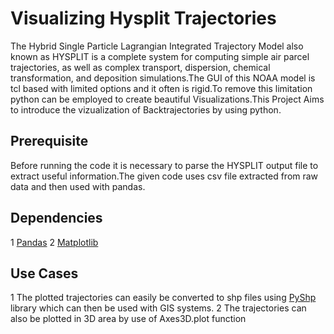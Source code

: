 # Visualizing Hysplit Trajectories
The Hybrid Single Particle Lagrangian Integrated Trajectory Model also known as HYSPLIT is a complete system for computing simple air parcel trajectories, as well as complex transport, dispersion, chemical transformation, and deposition simulations.The GUI of this NOAA model is tcl based with limited options and it often is rigid.To remove this limitation python can be employed to create beautiful Visualizations.This Project Aims to introduce the vizualization of Backtrajectories by using python.
## Prerequisite
Before running the code it is necessary to parse the HYSPLIT output file to extract useful information.The given code uses csv file extracted from raw data and then used with pandas.
## Dependencies
1 [Pandas](https://pandas.pydata.org/pandas-docs/stable/)
2 [Matplotlib](https://matplotlib.org/contents.html)
## Use Cases
1 The plotted trajectories can easily be converted to shp files using [PyShp](https://pypi.org/project/pyshp/) library which can then be used with GIS systems.
2 The trajectories can also be plotted in 3D area by use of Axes3D.plot function
